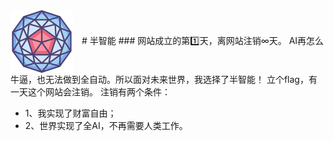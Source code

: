 <img src="./img/icon.png" width="100" alt="半智能" style="vertical-align:middle; margin-right:10px;"> 
# 半智能
### 网站成立的第1️⃣天，离网站注销∞天。  
AI再怎么牛逼，也无法做到全自动。所以面对未来世界，我选择了半智能！  
立个flag，有一天这个网站会注销。  
注销有两个条件：  

- 1、我实现了财富自由；  
- 2、世界实现了全AI，不再需要人类工作。  


